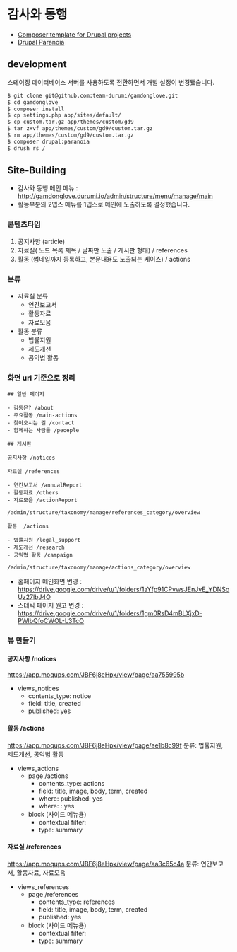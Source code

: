 # 감사와 동행

- [Composer template for Drupal projects](https://github.com/drupal-composer/drupal-project)
- [Drupal Paranoia](https://github.com/drupal-composer/drupal-paranoia)

## development

스테이징 데이터베이스 서버를 사용하도록 전환하면서 개발 설정이 변경됐습니다.

```bash
$ git clone git@github.com:team-durumi/gamdonglove.git
$ cd gamdonglove
$ composer install
$ cp settings.php app/sites/default/
$ cp custom.tar.gz app/themes/custom/gd9
$ tar zxvf app/themes/custom/gd9/custom.tar.gz
$ rm app/themes/custom/gd9/custom.tar.gz
$ composer drupal:paranoia
$ drush rs /
```

## Site-Building

- 감사와 동행 메인 메뉴 :  http://gamdonglove.durumi.io/admin/structure/menu/manage/main
- 활동부분의 2뎁스 메뉴를 1뎁스로 메인에 노출하도록 결정했습니다.

### 콘텐츠타입

1. 공지사항 (article)
2. 자료실( 노드 목록 제목 / 날짜만 노출 / 게시판 형태) / references
3. 활동 (썸네일까지 등록하고, 본문내용도 노출되는 케이스) / actions

### 분류

* 자료실 분류
  - 연간보고서
  - 활동자료
  - 자료모음
* 활동 분류
  - 법률지원
  - 제도개선
  - 공익법 활동

### 화면 url 기준으로 정리

```
## 일반 페이지

- 감동은? /about
- 주요활동 /main-actions
- 찾아오시는 길 /contact
- 함께하는 사람들 /peoeple

## 게시판

공지사항 /notices

자료실 /references

- 연간보고서 /annualReport
- 활동자료 /others
- 자료모음 /actionReport

/admin/structure/taxonomy/manage/references_category/overview

활동  /actions

- 법률지원 /legal_support
- 제도개선 /research
- 공익법 활동 /campaign

/admin/structure/taxonomy/manage/actions_category/overview

```

- 홈페이지 메인화면 변경 :  https://drive.google.com/drive/u/1/folders/1aYfp91CPvwsJEnJvE_YDNSoUz27lbJ4O
- 스테틱 페이지 원고 변경 : https://drive.google.com/drive/u/1/folders/1gm0RsD4mBLXjxD-PWlbQfoCWOL-L3TcO

### 뷰 만들기

#### 공지사항 /notices
https://app.moqups.com/JBF6j8eHpx/view/page/aa755995b

- views_notices
  * contents_type: notice
  * field: title, created
  * published: yes

#### 활동  /actions
https://app.moqups.com/JBF6j8eHpx/view/page/ae1b8c99f
분류: 법률지원, 제도개선, 공익법 활동

- views_actions
  + page /actions
    * contents_type: actions
    * field: title, image, body, term, created
    * where: published: yes
    * where: : yes
  + block (사이드 메뉴용)
    * contextual filter:
    * type: summary

#### 자료실  /references
https://app.moqups.com/JBF6j8eHpx/view/page/aa3c65c4a
분류: 연간보고서, 활동자료, 자료모음

- views_references
  + page /references
    * contents_type: references
    * field: title, image, body, term, created
    * published: yes
  + block (사이드 메뉴용)
    * contextual filter:
    * type: summary
```
